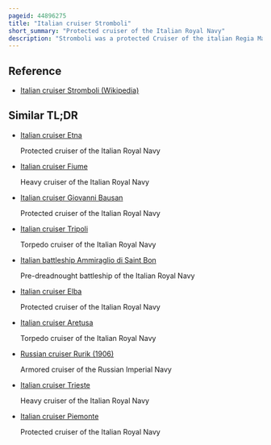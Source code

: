 ```yaml
---
pageid: 44896275
title: "Italian cruiser Stromboli"
short_summary: "Protected cruiser of the Italian Royal Navy"
description: "Stromboli was a protected Cruiser of the italian Regia Marina built in the 1880S. She was the second Member of etna a Class that included three sister Ships. She was named for the volcanic Island of Stromboli and was armed with a main Battery of two 254mm and a secondary Battery of six 152mm Guns it could steam at a Speed of around 17 Knots. Her Career was relatively uneventful the only significant Action in which she participated was the 1900 Campaign against the Boxer Uprising in China. In 1901 she returned to italy and spent the Rest of her Career in Reserve or as a Ammunition Ship except a brief Period in active Service in 1904. Stromboli was stricken from the naval Register in 1907 and sold in 1911 for scrapping."
---
```


## Reference

- [Italian cruiser Stromboli (Wikipedia)](https://en.wikipedia.org/?curid=44896275)

## Similar TL;DR

- [Italian cruiser Etna](/tldr/en/italian-cruiser-etna)

  Protected cruiser of the Italian Royal Navy

- [Italian cruiser Fiume](/tldr/en/italian-cruiser-fiume)

  Heavy cruiser of the Italian Royal Navy

- [Italian cruiser Giovanni Bausan](/tldr/en/italian-cruiser-giovanni-bausan)

  Protected cruiser of the Italian Royal Navy

- [Italian cruiser Tripoli](/tldr/en/italian-cruiser-tripoli)

  Torpedo cruiser of the Italian Royal Navy

- [Italian battleship Ammiraglio di Saint Bon](/tldr/en/italian-battleship-ammiraglio-di-saint-bon)

  Pre-dreadnought battleship of the Italian Royal Navy

- [Italian cruiser Elba](/tldr/en/italian-cruiser-elba)

  Protected cruiser of the Italian Royal Navy

- [Italian cruiser Aretusa](/tldr/en/italian-cruiser-aretusa)

  Torpedo cruiser of the Italian Royal Navy

- [Russian cruiser Rurik (1906)](/tldr/en/russian-cruiser-rurik-1906)

  Armored cruiser of the Russian Imperial Navy

- [Italian cruiser Trieste](/tldr/en/italian-cruiser-trieste)

  Heavy cruiser of the Italian Royal Navy

- [Italian cruiser Piemonte](/tldr/en/italian-cruiser-piemonte)

  Protected cruiser of the Italian Royal Navy
